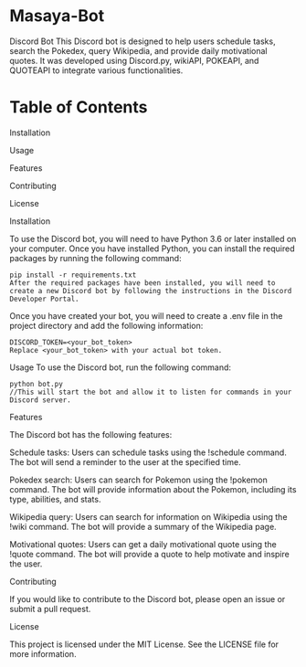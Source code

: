 # Masaya-Bot
Discord Bot
This Discord bot is designed to help users schedule tasks, search the Pokedex, query Wikipedia, and provide daily motivational quotes. It was developed using Discord.py, wikiAPI, POKEAPI, and QUOTEAPI to integrate various functionalities.

# Table of Contents
Installation

Usage

Features

Contributing

License

Installation

To use the Discord bot, you will need to have Python 3.6 or later installed on your computer. Once you have installed Python, you can install the required packages by running the following command:

```
pip install -r requirements.txt
After the required packages have been installed, you will need to create a new Discord bot by following the instructions in the Discord Developer Portal.
```

Once you have created your bot, you will need to create a .env file in the project directory and add the following information:

```
DISCORD_TOKEN=<your_bot_token>
Replace <your_bot_token> with your actual bot token.
```

Usage
To use the Discord bot, run the following command:

```
python bot.py
//This will start the bot and allow it to listen for commands in your Discord server.
```
Features

The Discord bot has the following features:

Schedule tasks: Users can schedule tasks using the !schedule command. The bot will send a reminder to the user at the specified time.

Pokedex search: Users can search for Pokemon using the !pokemon command. The bot will provide information about the Pokemon, including its type, abilities, and stats.

Wikipedia query: Users can search for information on Wikipedia using the !wiki command. The bot will provide a summary of the Wikipedia page.

Motivational quotes: Users can get a daily motivational quote using the !quote command. The bot will provide a quote to help motivate and inspire the user.

Contributing

If you would like to contribute to the Discord bot, please open an issue or submit a pull request.

License

This project is licensed under the MIT License. See the LICENSE file for more information.
